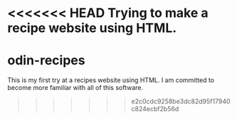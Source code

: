 <<<<<<< HEAD
Trying to make a recipe website using HTML.
=======
# odin-recipes
This is my first try at a recipes website using HTML.
I am committed to become more familiar with all of this software. 
>>>>>>> e2c0cdc9258be3dc82d95f17940c824ecbf2b56d
